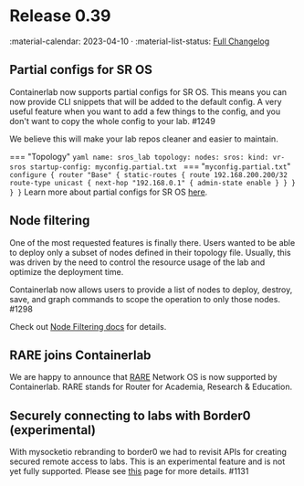 # Release 0.39

:material-calendar: 2023-04-10 · :material-list-status: [Full Changelog](https://github.com/srl-labs/containerlab/releases)

## Partial configs for SR OS

Containerlab now supports partial configs for SR OS. This means you can now provide CLI snippets that will be added to the default config. A very useful feature when you want to add a few things to the config, and you don't want to copy the whole config to your lab. #1249

We believe this will make your lab repos cleaner and easier to maintain.

=== "Topology"
    ```yaml
    name: sros_lab
    topology:
      nodes:
        sros:
          kind: vr-sros
          startup-config: myconfig.partial.txt
    ```
=== "`myconfig.partial.txt`"
    ```
    configure {
        router "Base" {
            static-routes {
                route 192.168.200.200/32 route-type unicast {
                    next-hop "192.168.0.1" {
                        admin-state enable
                    }
                }
            }
        }
    }
    ```
Learn more about partial configs for SR OS [here](../manual/kinds/vr-sros.md#user-defined-config).

## Node filtering

One of the most requested features is finally there. Users wanted to be able to deploy only a subset of nodes defined in their topology file. Usually, this was driven by the need to control the resource usage of the lab and optimize the deployment time.

Containerlab now allows users to provide a list of nodes to deploy, destroy, save, and graph commands to scope the operation to only those nodes. #1298

Check out [Node Filtering docs](../manual/node-filtering.md) for details.

## RARE joins Containerlab

We are happy to announce that [RARE](../manual/kinds/rare-freertr.md) Network OS is now supported by Containerlab. RARE stands for Router for Academia, Research & Education.

## Securely connecting to labs with Border0 (experimental)

With mysocketio rebranding to border0 we had to revisit APIs for creating secured remote access to labs. This is an experimental feature and is not yet fully supported. Please see [this](../manual/published-ports.md) page for more details. #1131
